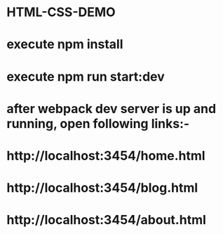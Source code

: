 # HTML-CSS-DEMO

# execute npm install 

# execute npm run start:dev

# after webpack dev server is up and running, open following links:-
# http://localhost:3454/home.html
# http://localhost:3454/blog.html
# http://localhost:3454/about.html
